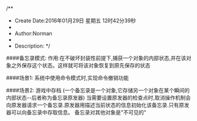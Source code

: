 /**
* Create Date:2016年01月29日 星期五 12时42分39秒
* 
* Author:Norman
* 
* Description: 
*/

####备忘录模式:
    作用:在不破坏封装性前提下,捕获一个对象的内部状态,并在该对象之外保存这个状态。这样就可将该对象恢复到原先保存的状态

####场景1:
    系统中使用命令模式时,实现命令撤销功能

####场景2:
    游戏中存档
    (一个备忘录是一个对象,它存储另一个对象在某个瞬间的内部状态--后者称为备忘录原发器)
    当需要设置原发器的检查点时,取消操作机制会向原发器请求一个备忘录.原发器用描述当前状态的信息初始化该备忘录.只有原发器可以向备忘录中存取信息。
    备忘录对其他对象是"不可见的"

